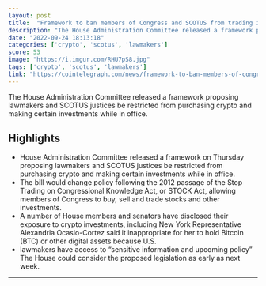 ```yaml
---
layout: post
title:  "Framework to ban members of Congress and SCOTUS from trading includes crypto provision"
description: "The House Administration Committee released a framework proposing lawmakers and SCOTUS justices be restricted from purchasing crypto and making certain investments while in office."
date: "2022-09-24 18:13:18"
categories: ['crypto', 'scotus', 'lawmakers']
score: 53
image: "https://i.imgur.com/RHU7pS8.jpg"
tags: ['crypto', 'scotus', 'lawmakers']
link: "https://cointelegraph.com/news/framework-to-ban-members-of-congress-and-scotus-from-trading-stocks-includes-crypto-provision"
---
```


The House Administration Committee released a framework proposing lawmakers and SCOTUS justices be restricted from purchasing crypto and making certain investments while in office.

## Highlights

- House Administration Committee released a framework on Thursday proposing lawmakers and SCOTUS justices be restricted from purchasing crypto and making certain investments while in office.
- The bill would change policy following the 2012 passage of the Stop Trading on Congressional Knowledge Act, or STOCK Act, allowing members of Congress to buy, sell and trade stocks and other investments.
- A number of House members and senators have disclosed their exposure to crypto investments, including New York Representative Alexandria Ocasio-Cortez said it inappropriate for her to hold Bitcoin (BTC) or other digital assets because U.S.
- lawmakers have access to “sensitive information and upcoming policy” The House could consider the proposed legislation as early as next week.

---
